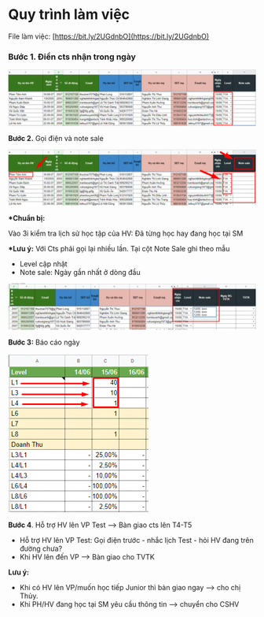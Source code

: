 # Quy trình làm việc

File làm việc: [https://bit.ly/2UGdnbO](https://bit.ly/2UGdnbO)

### **Bước 1.** Điền cts nhận trong ngày

![B&#x1B0;&#x1A1;&#x301;c 1](../.gitbook/assets/b1.png)

**Bước 2.** Gọi điện và note sale

![B&#x1B0;&#x1A1;&#x301;c 2](../.gitbook/assets/b2%20%281%29.png)

**\*Chuẩn bị:**

Vào 3i kiểm tra lịch sử học tập của HV: Đã từng học hay đang học tại SM

**\*Lưu ý:** Với Cts phải gọi lại nhiều lần. Tại cột Note Sale ghi theo mẫu

* Level cập nhật
* Note sale: Ngày gần nhất ở dòng đầu

![](../.gitbook/assets/b22.png)

**Bước 3:** Báo cáo ngày

![](../.gitbook/assets/b3.png)

**Bước 4**. Hỗ trợ HV lên VP Test --&gt; Bàn giao cts lên T4-T5

* Hỗ trợ HV lên VP Test: Gọi điện trước - nhắc lịch Test - hỏi HV đang trên đường chưa?
* Khi HV lên đến VP --&gt; Bàn giao cho TVTK

**Lưu ý:** 

* Khi có HV lên VP/muốn học tiếp Junior thì bàn giao ngay --&gt; cho chị Thủy.
* Khi PH/HV đang học tại SM yêu cầu thông tin --&gt; chuyển cho CSHV

